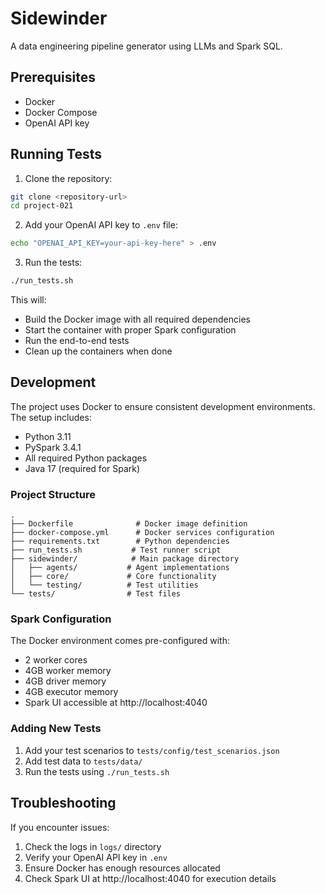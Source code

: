 # Sidewinder

A data engineering pipeline generator using LLMs and Spark SQL.

## Prerequisites

- Docker
- Docker Compose
- OpenAI API key

## Running Tests

1. Clone the repository:
```bash
git clone <repository-url>
cd project-021
```

2. Add your OpenAI API key to `.env` file:
```bash
echo "OPENAI_API_KEY=your-api-key-here" > .env
```

3. Run the tests:
```bash
./run_tests.sh
```

This will:
- Build the Docker image with all required dependencies
- Start the container with proper Spark configuration
- Run the end-to-end tests
- Clean up the containers when done

## Development

The project uses Docker to ensure consistent development environments. The setup includes:

- Python 3.11
- PySpark 3.4.1
- All required Python packages
- Java 17 (required for Spark)

### Project Structure

```
.
├── Dockerfile              # Docker image definition
├── docker-compose.yml      # Docker services configuration
├── requirements.txt        # Python dependencies
├── run_tests.sh           # Test runner script
├── sidewinder/            # Main package directory
│   ├── agents/           # Agent implementations
│   ├── core/             # Core functionality
│   └── testing/          # Test utilities
└── tests/                # Test files
```

### Spark Configuration

The Docker environment comes pre-configured with:
- 2 worker cores
- 4GB worker memory
- 4GB driver memory
- 4GB executor memory
- Spark UI accessible at http://localhost:4040

### Adding New Tests

1. Add your test scenarios to `tests/config/test_scenarios.json`
2. Add test data to `tests/data/`
3. Run the tests using `./run_tests.sh`

## Troubleshooting

If you encounter issues:

1. Check the logs in `logs/` directory
2. Verify your OpenAI API key in `.env`
3. Ensure Docker has enough resources allocated
4. Check Spark UI at http://localhost:4040 for execution details
